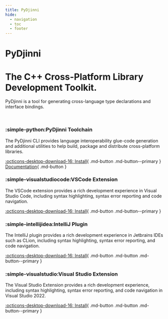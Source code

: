 ```yaml
---
title: PyDjinni
hide:
  - navigation
  - toc
  - footer
---
```


<h1 class="hero-title">PyDjinni</h1>
<h1 class="hero-subtitle">The C++ Cross-Platform Library<br>Development Toolkit.</h1>
<p class="hero-abstract" markdown>
PyDjinni is a tool for generating cross-language type declarations and interface bindings.<br>
</p>

<br>

<div class="main-feature-panels" markdown>

<div class="feature-panel" markdown>

<h3 markdown><span class="feature-icon" markdown>:simple-python:</span>PyDjinni Toolchain</h3>

The PyDjinni CLI provides language interoperability glue-code generation and additional utilities to help build, package and distribute cross-platform libraries.

<div class="hero-buttons" markdown>

[:octicons-desktop-download-16: Install](https://pypi.org/project/pydjinni/){ .md-button .md-button--primary }
[Documentation](https://pydjinni.github.io/pydjinni/latest/){ .md-button }

</div>

</div>

</div>

<div class="secondary-feature-panels" markdown>



<div class="feature-panel" markdown>

<h3 markdown><span class="feature-icon" markdown>:simple-visualstudiocode:</span>VSCode Extension</h3>

The VSCode extension provides a rich development experience in Visual Studio Code, including syntax highlighting, syntax error reporting and code navigation.

<div class="hero-buttons" markdown>

[:octicons-desktop-download-16: Install](https://marketplace.visualstudio.com/items?itemName=PyDjinni.pydjinni-vscode){ .md-button .md-button--primary }

</div>

</div>

<div class="feature-panel" markdown>

<h3 markdown><span class="feature-icon" markdown>:simple-intellijidea:</span>IntelliJ Plugin</h3>

The IntelliJ plugin provides a rich development experience in Jetbrains IDEs such as CLion, including syntax highlighting, syntax error reporting, and code navigation.

<div class="hero-buttons" markdown>

[:octicons-desktop-download-16: Install](https://plugins.jetbrains.com/plugin/23931-pydjinni){ .md-button .md-button .md-button--primary }

</div>

</div>

<div class="feature-panel" markdown>

<h3 markdown><span class="feature-icon" markdown>:simple-visualstudio:</span>Visual Studio Extension</h3>

The Visual Studio Extension provides a rich development experience, including syntax highlighting, syntax error reporting, and code navigation in Visual Studio 2022.

<div class="hero-buttons" markdown>

[:octicons-desktop-download-16: Install](https://marketplace.visualstudio.com/items?itemName=PyDjinni.PyDjinni){ .md-button .md-button .md-button--primary }

</div>

</div>

</div>

<br>

